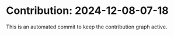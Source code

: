 # Contribution: 2024-12-08-07-18
This is an automated commit to keep the contribution graph active.
